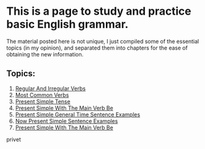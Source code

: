 # This is a page to study and practice basic English grammar.

The material posted here is not unique, I just compiled some of the essential topics (in my opinion), and separated them into chapters for the ease of obtaining the new information.

## Topics:

1. [Regular And Irregular Verbs](./pages/RegularIrregularVerbs.md)
2. [Most Common Verbs](./pages/MostCommonVerbs.md)
3. [Present Simple Tense](./pages/PresentSimple.md)
4. [Present Simple With The Main Verb Be](./pages/PresentSimpleWithBe.md)
5. [Present Simple General Time Sentence Examples](./pages/PresentSimpleGeneralSentenceExamples.md)
6. [Now Present Simple Sentence Examples](./pages/PresentSImpleForNowSentenceExamples.md)
7. [Present Simple With The Main Verb Be](./pages/PresentSimpleBeSenstenceExamples.md)

privet
